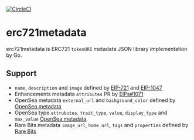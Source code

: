 [![CircleCI](https://circleci.com/gh/rmanzoku/erc721metadata.svg?style=svg)](https://circleci.com/gh/rmanzoku/erc721metadata)

# erc721metadata
erc721metadata is ERC721 `tokenURI` metadata JSON library implementation by Go.

## Support
- `name`, `description` and `image` defined by [EIP-721](https://github.com/ethereum/EIPs/blob/master/EIPS/eip-721.md) and [EIP-1047](https://github.com/ethereum/EIPs/blob/master/EIPS/eip-1047.md)
- Enhancements metadata `attributes` PR by [EIPs#1071](https://github.com/ethereum/EIPs/pull/1071)
- OpenSea metadata `external_url` and `background_color` defined by [OpenSea metadata](https://docs.opensea.io/docs/2-adding-metadata)
- OpenSea type `attrubutes`. `trait_type`, `value`, `display_type` and `max_value` [OpenSea metadata](https://docs.opensea.io/docs/2-adding-metadata).
- Rare Bits metadata `image_url`, `home_url`, `tags` and `properties` defined by [Rare Bits](https://docs.rarebits.io/v1.0/docs#section-metadata)
